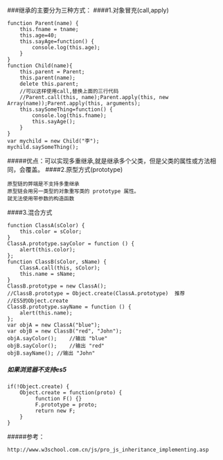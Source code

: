 ###继承的主要分为三种方式：
####1.对象冒充(call,apply)

    function Parent(name) {
        this.fname = tname;
        this.age=40;
        this.sayAge=function() {
            console.log(this.age);
        }
    }
    function Child(name){
        this.parent = Parent;
        this.parent(name);
        delete this.parent;
        //可以这样使用call,替换上面的三行代码
        //Parent.call(this, name);Parent.apply(this, new Array(name));Parent.apply(this, arguments);
        this.saySomeThing=function() {
            console.log(this.fname);
            this.sayAge();
        }
    }
    var mychild = new Child("李");
    mychild.saySomeThing();
    
#####优点：可以实现多重继承,就是继承多个父类，但是父类的属性或方法相同，会覆盖。
####2.原型方式(prototype) 	

    原型链的弊端是不支持多重继承
    原型链会用另一类型的对象重写类的 prototype 属性。
    就无法使用带参数的构造函数
    
####3.混合方式

	function ClassA(sColor) {
	    this.color = sColor;
	}
	ClassA.prototype.sayColor = function () {
	    alert(this.color);
	};
	function ClassB(sColor, sName) {
        ClassA.call(this, sColor);
        this.name = sName;
	}
	ClassB.prototype = new ClassA();
	//ClassB.prototype = Object.create(ClassA.prototype)  推荐
	//ES5的Object.create
	ClassB.prototype.sayName = function () {
	    alert(this.name);
	};	
	var objA = new ClassA("blue");
	var objB = new ClassB("red", "John");
	objA.sayColor();	//输出 "blue"
	objB.sayColor();	//输出 "red"
	objB.sayName();	//输出 "John"
	
##### 如果浏览器不支持es5

    if(!Object.create) {
        Object.create = function(proto) {
             function F() {}
             F.prototype = proto;
             return new F;
        }
    }
    
#####参考：

    http://www.w3school.com.cn/js/pro_js_inheritance_implementing.asp